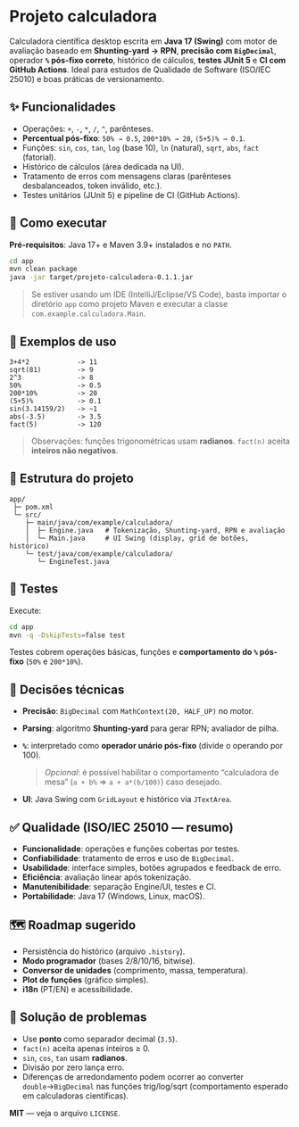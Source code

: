 # Projeto calculadora

Calculadora científica desktop escrita em **Java 17 (Swing)** com motor de avaliação baseado em **Shunting-yard → RPN**, **precisão com `BigDecimal`**, operador **`%` pós-fixo correto**, histórico de cálculos, **testes JUnit 5** e **CI com GitHub Actions**. Ideal para estudos de Qualidade de Software (ISO/IEC 25010) e boas práticas de versionamento.

## ✨ Funcionalidades

* Operações: `+`, `-`, `*`, `/`, `^`, parênteses.
* **Percentual pós-fixo**: `50% → 0.5`, `200*10% → 20`, `(5+5)% → 0.1`.
* Funções: `sin`, `cos`, `tan`, `log` (base 10), `ln` (natural), `sqrt`, `abs`, `fact` (fatorial).
* Histórico de cálculos (área dedicada na UI).
* Tratamento de erros com mensagens claras (parênteses desbalanceados, token inválido, etc.).
* Testes unitários (JUnit 5) e pipeline de CI (GitHub Actions).

## 🧭 Como executar

**Pré-requisitos**: Java 17+ e Maven 3.9+ instalados e no `PATH`.

```bash
cd app
mvn clean package
java -jar target/projeto-calculadora-0.1.1.jar
```

> Se estiver usando um IDE (IntelliJ/Eclipse/VS Code), basta importar o diretório `app` como projeto Maven e executar a classe `com.example.calculadora.Main`.

## 📝 Exemplos de uso

```text
3+4*2            -> 11
sqrt(81)         -> 9
2^3              -> 8
50%              -> 0.5
200*10%          -> 20
(5+5)%           -> 0.1
sin(3.14159/2)   -> ~1
abs(-3.5)        -> 3.5
fact(5)          -> 120
```

> Observações: funções trigonométricas usam **radianos**. `fact(n)` aceita **inteiros não negativos**.

## 🧱 Estrutura do projeto

```
app/
 ├─ pom.xml
 └─ src/
    ├─ main/java/com/example/calculadora/
    │  ├─ Engine.java   # Tokenização, Shunting-yard, RPN e avaliação
    │  └─ Main.java     # UI Swing (display, grid de botões, histórico)
    └─ test/java/com/example/calculadora/
       └─ EngineTest.java

```

## 🧪 Testes

Execute:

```bash
cd app
mvn -q -DskipTests=false test
```

Testes cobrem operações básicas, funções e **comportamento do `%` pós-fixo** (`50%` e `200*10%`).

## 🔧 Decisões técnicas

* **Precisão**: `BigDecimal` com `MathContext(20, HALF_UP)` no motor.
* **Parsing**: algoritmo **Shunting-yard** para gerar RPN; avaliador de pilha.
* **`%`**: interpretado como **operador unário pós-fixo** (divide o operando por 100).

  > *Opcional*: é possível habilitar o comportamento “calculadora de mesa” (`a + b%` ⇒ `a + a*(b/100)`) caso desejado.
* **UI**: Java Swing com `GridLayout` e histórico via `JTextArea`.

## ✅ Qualidade (ISO/IEC 25010 — resumo)

* **Funcionalidade**: operações e funções cobertas por testes.
* **Confiabilidade**: tratamento de erros e uso de `BigDecimal`.
* **Usabilidade**: interface simples, botões agrupados e feedback de erro.
* **Eficiência**: avaliação linear após tokenização.
* **Manutenibilidade**: separação Engine/UI, testes e CI.
* **Portabilidade**: Java 17 (Windows, Linux, macOS).

## 🗺️ Roadmap sugerido

* Persistência do histórico (arquivo `.history`).
* **Modo programador** (bases 2/8/10/16, bitwise).
* **Conversor de unidades** (comprimento, massa, temperatura).
* **Plot de funções** (gráfico simples).
* **i18n** (PT/EN) e acessibilidade.


## 🧩 Solução de problemas

* Use **ponto** como separador decimal (`3.5`).
* `fact(n)` aceita apenas inteiros ≥ 0.
* `sin`, `cos`, `tan` usam **radianos**.
* Divisão por zero lança erro.
* Diferenças de arredondamento podem ocorrer ao converter `double`→`BigDecimal` nas funções trig/log/sqrt (comportamento esperado em calculadoras científicas).


**MIT** — veja o arquivo `LICENSE`.

